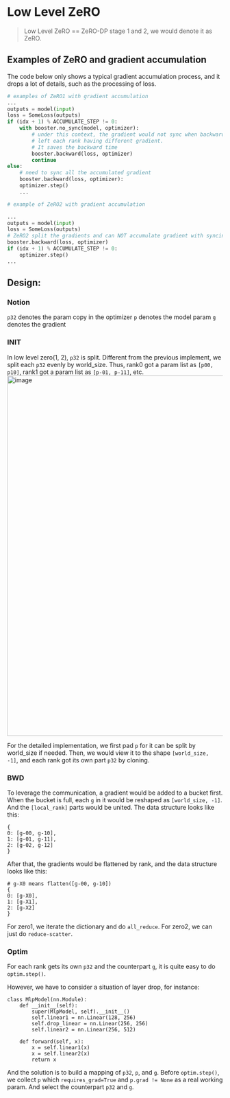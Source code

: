 # Low Level ZeRO
>Low Level ZeRO == ZeRO-DP stage 1 and 2, we would denote it as ZeRO.
## Examples of ZeRO and gradient accumulation

The code below only shows a typical gradient accumulation process, and it drops a lot of details, such as the processing of loss.

```python
# examples of ZeRO1 with gradient accumulation
...
outputs = model(input)
loss = SomeLoss(outputs)
if (idx + 1) % ACCUMULATE_STEP != 0:
    with booster.no_sync(model, optimizer):
        # under this context, the gradient would not sync when backward,
        # left each rank having different gradient.
        # It saves the backward time
        booster.backward(loss, optimizer)
        continue
else:
    # need to sync all the accumulated gradient
    booster.backward(loss, optimizer):
    optimizer.step()
    ...
```

```python
# example of ZeRO2 with gradient accumulation

...
outputs = model(input)
loss = SomeLoss(outputs)
# ZeRO2 split the gradients and can NOT accumulate gradient with syncing.
booster.backward(loss, optimizer)
if (idx + 1) % ACCUMULATE_STEP != 0:
    optimizer.step()
...
```


## Design:
### Notion
`p32` denotes the param copy in the optimizer
`p` denotes the model param
`g` denotes the gradient

### INIT
In low level zero(1, 2), `p32` is split. Different from the previous implement, we split each `p32` evenly by world_size. Thus, rank0 got a param list as `[p00, p10]`, rank1 got a param list as `[p-01, p-11]`, etc.
<img width="840" alt="image" src="https://github.com/hpcaitech/ColossalAI/assets/74758262/f7758d7d-c5e5-44a4-a121-3aba8b05c904">

For the detailed implementation, we first pad `p` for it can be split by world_size if needed. Then, we would view it to the shape `[world_size, -1]`, and each rank got its own part `p32` by cloning.

### BWD
To leverage the communication, a gradient would be added to a bucket first. When the bucket is full, each `g` in it would be reshaped as `[world_size, -1]`. And the `[local_rank]` parts would be united.
The data structure looks like this:
```
{
0: [g-00, g-10],
1: [g-01, g-11],
2: [g-02, g-12]
}
```
After that, the gradients would be flattened by rank, and the data structure looks like this:
```
# g-X0 means flatten([g-00, g-10])
{
0: [g-X0],
1: [g-X1],
2: [g-X2]
}
```
For zero1, we iterate the dictionary and do `all_reduce`. For zero2, we can just do `reduce-scatter`.

### Optim
For each rank gets its own `p32` and the counterpart `g`, it is quite easy to do `optim.step()`.

However, we have to consider a situation of layer drop, for instance:
```
class MlpModel(nn.Module):
    def __init__(self):
        super(MlpModel, self).__init__()
        self.linear1 = nn.Linear(128, 256)
        self.drop_linear = nn.Linear(256, 256)
        self.linear2 = nn.Linear(256, 512)

    def forward(self, x):
        x = self.linear1(x)
        x = self.linear2(x)
        return x
```
And the solution is to build a mapping of `p32`, `p`, and `g`. Before `optim.step()`, we collect `p` which `requires_grad=True` and `p.grad != None` as a real working param. And select the counterpart `p32` and `g`.
